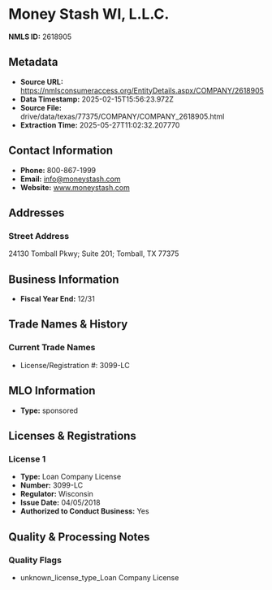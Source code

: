 # Money Stash WI, L.L.C.

**NMLS ID:** 2618905

## Metadata
- **Source URL:** https://nmlsconsumeraccess.org/EntityDetails.aspx/COMPANY/2618905
- **Data Timestamp:** 2025-02-15T15:56:23.972Z
- **Source File:** drive/data/texas/77375/COMPANY/COMPANY_2618905.html
- **Extraction Time:** 2025-05-27T11:02:32.207770

## Contact Information
- **Phone:** 800-867-1999
- **Email:** info@moneystash.com
- **Website:** www.moneystash.com

## Addresses
### Street Address
24130 Tomball Pkwy; Suite 201; Tomball, TX 77375

## Business Information
- **Fiscal Year End:** 12/31

## Trade Names & History
### Current Trade Names
- License/Registration #: 3099-LC

## MLO Information
- **Type:** sponsored

## Licenses & Registrations

### License 1
- **Type:** Loan Company License
- **Number:** 3099-LC
- **Regulator:** Wisconsin
- **Issue Date:** 04/05/2018
- **Authorized to Conduct Business:** Yes

## Quality & Processing Notes
### Quality Flags
- unknown_license_type_Loan Company License
